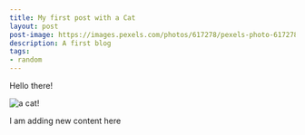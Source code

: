 ```yaml
---
title: My first post with a Cat
layout: post
post-image: https://images.pexels.com/photos/617278/pexels-photo-617278.jpeg
description: A first blog
tags:
- random
---
```


Hello there!

![a cat!](https://www.pexels.com/photo/brown-cat-with-green-eyes-617278/http://)

I am adding new content here